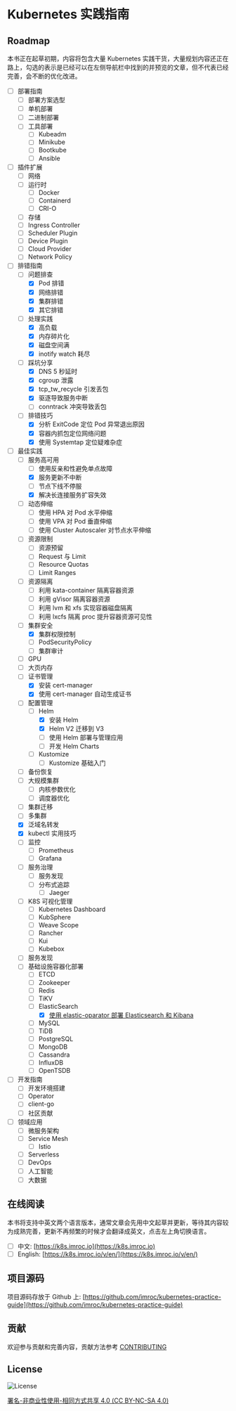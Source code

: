 # Kubernetes 实践指南

## Roadmap

本书正在起草初期，内容将包含大量 Kubernetes 实践干货，大量规划内容还正在路上，勾选的表示是已经可以在左侧导航栏中找到的并预览的文章，但不代表已经完善，会不断的优化改进。

* [ ] 部署指南
  * [ ] 部署方案选型
  * [ ] 单机部署
  * [ ] 二进制部署
  * [ ] 工具部署
    * [ ] Kubeadm
    * [ ] Minikube
    * [ ] Bootkube
    * [ ] Ansible
* [ ] 插件扩展
  * [ ] 网络
  * [ ] 运行时
    * [ ] Docker
    * [ ] Containerd
    * [ ] CRI-O
  * [ ] 存储
  * [ ] Ingress Controller
  * [ ] Scheduler Plugin
  * [ ] Device Plugin
  * [ ] Cloud Provider
  * [ ] Network Policy
* [ ] 排错指南
  * [ ] 问题排查
    * [x] Pod 排错
    * [x] 网络排错
    * [x] 集群排错
    * [x] 其它排错
  * [ ] 处理实践
    * [x] 高负载
    * [x] 内存碎片化
    * [x] 磁盘空间满
    * [x] inotify watch 耗尽
  * [ ] 踩坑分享
    * [x] DNS 5 秒延时
    * [x] cgroup 泄露
    * [x] tcp\_tw\_recycle 引发丢包
    * [x] 驱逐导致服务中断
    * [ ] conntrack 冲突导致丢包
  * [ ] 排错技巧
    * [x] 分析 ExitCode 定位 Pod 异常退出原因
    * [x] 容器内抓包定位网络问题
    * [x] 使用 Systemtap 定位疑难杂症
* [ ] 最佳实践
  * [ ] 服务高可用
    * [ ] 使用反亲和性避免单点故障
    * [x] 服务更新不中断
    * [ ] 节点下线不停服
    * [x] 解决长连接服务扩容失效
  * [ ] 动态伸缩
    * [ ] 使用 HPA 对 Pod 水平伸缩
    * [ ] 使用 VPA 对 Pod 垂直伸缩
    * [ ] 使用 Cluster Autoscaler 对节点水平伸缩
  * [ ] 资源限制
    * [ ] 资源预留
    * [ ] Request 与 Limit
    * [ ] Resource Quotas
    * [ ] Limit Ranges
  * [ ] 资源隔离
    * [ ] 利用 kata-container 隔离容器资源
    * [ ] 利用 gVisor 隔离容器资源
    * [ ] 利用 lvm 和 xfs 实现容器磁盘隔离
    * [ ] 利用 lxcfs 隔离 proc 提升容器资源可见性
  * [ ] 集群安全
    * [x] 集群权限控制
    * [ ] PodSecurityPolicy
    * [ ] 集群审计
  * [ ] GPU
  * [ ] 大页内存
  * [ ] 证书管理
    * [x] 安装 cert-manager
    * [x] 使用 cert-manager 自动生成证书
  * [ ] 配置管理
    * [ ] Helm
      * [x] 安装 Helm
      * [x] Helm V2 迁移到 V3
      * [ ] 使用 Helm 部署与管理应用
      * [ ] 开发 Helm Charts
    * [ ] Kustomize
      * [ ] Kustomize 基础入门
  * [ ] 备份恢复
  * [ ] 大规模集群
    * [ ] 内核参数优化
    * [ ] 调度器优化
  * [ ] 集群迁移
  * [ ] 多集群
  * [x] 泛域名转发
  * [x] kubectl 实用技巧
  * [ ] 监控
    * [ ] Prometheus
    * [ ] Grafana
  * [ ] 服务治理
    * [ ] 服务发现
    * [ ] 分布式追踪
      * [ ] Jaeger
  * [ ] K8S 可视化管理
    * [ ] Kubernetes Dashboard
    * [ ] KubSphere
    * [ ] Weave Scope
    * [ ] Rancher
    * [ ] Kui
    * [ ] Kubebox
  * [ ] 服务发现
  * [ ] 基础设施容器化部署
    * [ ] ETCD
    * [ ] Zookeeper
    * [ ] Redis
    * [ ] TiKV
    * [ ] ElasticSearch
      * [x] [使用 elastic-oparator 部署 Elasticsearch 和 Kibana](best-practice/elasticsearch/install-elasticsearch-and-kibana-with-elastic-oparator)
    * [ ] MySQL
    * [ ] TiDB
    * [ ] PostgreSQL
    * [ ] MongoDB
    * [ ] Cassandra
    * [ ] InfluxDB
    * [ ] OpenTSDB
* [ ] 开发指南
  * [ ] 开发环境搭建
  * [ ] Operator
  * [ ] client-go
  * [ ] 社区贡献
* [ ] 领域应用
  * [ ] 微服务架构
  * [ ] Service Mesh
    * [ ] Istio
  * [ ] Serverless
  * [ ] DevOps
  * [ ] 人工智能
  * [ ] 大数据

## 在线阅读

本书将支持中英文两个语言版本，通常文章会先用中文起草并更新，等待其内容较为成熟完善，更新不再频繁的时候才会翻译成英文，点击左上角切换语言。

* [ ] 中文: [https://k8s.imroc.io](https://k8s.imroc.io)
* [ ] English: [https://k8s.imroc.io/v/en/](https://k8s.imroc.io/v/en/)

## 项目源码

项目源码存放于 Github 上: [https://github.com/imroc/kubernetes-practice-guide](https://github.com/imroc/kubernetes-practice-guide)

## 贡献

欢迎参与贡献和完善内容，贡献方法参考 [CONTRIBUTING](https://github.com/imroc/kubernetes-practice-guide/blob/master/CONTRIBUTING.md)

## License

![License](https://licensebuttons.net/l/by-nc-sa/4.0/88x31.png)

[署名-非商业性使用-相同方式共享 4.0 \(CC BY-NC-SA 4.0\)](https://creativecommons.org/licenses/by-nc-sa/4.0/deed.zh)


